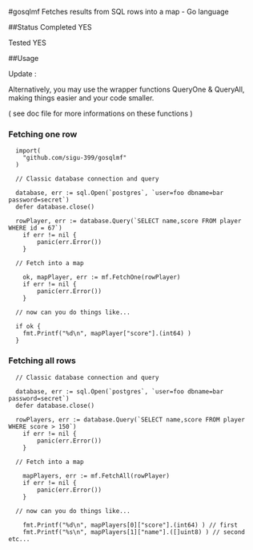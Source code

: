 #gosqlmf
Fetches results from SQL rows into a map - Go language

##Status
Completed YES

Tested YES

##Usage

Update :

Alternatively, you may use the wrapper functions QueryOne & QueryAll, making things easier and your code smaller.

( see doc file for more informations on these functions )

### Fetching one row
```
  import(
  	"github.com/sigu-399/gosqlmf"
  )

  // Classic database connection and query 

  database, err := sql.Open(`postgres`, `user=foo dbname=bar password=secret`)
  defer database.close()
	
  rowPlayer, err := database.Query(`SELECT name,score FROM player WHERE id = 67`)
	if err != nil {
		panic(err.Error())
	}

  // Fetch into a map
  
	ok, mapPlayer, err := mf.FetchOne(rowPlayer)
	if err != nil {
		panic(err.Error())
	}
  
  // now can you do things like...
  
  if ok {
    fmt.Printf("%d\n", mapPlayer["score"].(int64) )
  }
```

### Fetching all rows
```
  // Classic database connection and query 

  database, err := sql.Open(`postgres`, `user=foo dbname=bar password=secret`)
  defer database.close()
	
  rowPlayers, err := database.Query(`SELECT name,score FROM player WHERE score > 150`)
	if err != nil {
		panic(err.Error())
	}

  // Fetch into a map
  
	mapPlayers, err := mf.FetchAll(rowPlayer)
	if err != nil {
		panic(err.Error())
	}
  
  // now can you do things like...
  
    fmt.Printf("%d\n", mapPlayers[0]["score"].(int64) ) // first
    fmt.Printf("%s\n", mapPlayers[1]["name"].([]uint8) ) // second etc...
```

